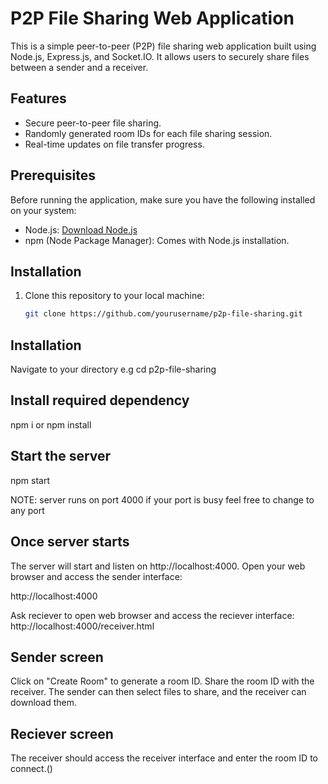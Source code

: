 # P2P File Sharing Web Application

This is a simple peer-to-peer (P2P) file sharing web application built using Node.js, Express.js, and Socket.IO. It allows users to securely share files between a sender and a receiver.

## Features

- Secure peer-to-peer file sharing.
- Randomly generated room IDs for each file sharing session.
- Real-time updates on file transfer progress.

## Prerequisites

Before running the application, make sure you have the following installed on your system:

- Node.js: [Download Node.js](https://nodejs.org/)
- npm (Node Package Manager): Comes with Node.js installation.

## Installation

1. Clone this repository to your local machine:

   ```bash
   git clone https://github.com/yourusername/p2p-file-sharing.git

## Installation

Navigate to your directory
e.g cd p2p-file-sharing


## Install required dependency
npm i or npm install

## Start the server
npm start 

NOTE: server runs on port 4000 if your port is busy feel free to change to any port

## Once server starts

The server will start and listen on http://localhost:4000.
Open your web browser and access the sender interface:

http://localhost:4000

Ask reciever to open web browser and access the reciever interface:
http://localhost:4000/receiver.html

## Sender screen
Click on "Create Room" to generate a room ID.
Share the room ID with the receiver.
The sender can then select files to share, and the receiver can download them.

## Reciever screen
The receiver should access the receiver interface and enter the room ID to connect.()




